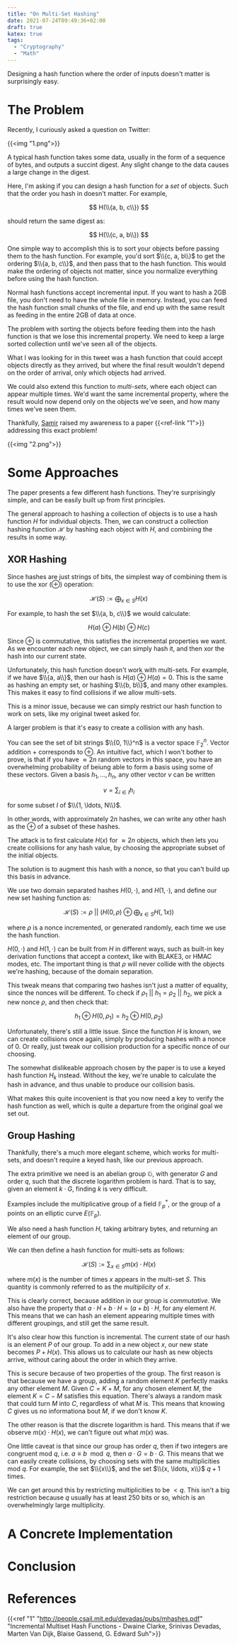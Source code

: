 ```yaml
---
title: "On Multi-Set Hashing"
date: 2021-07-24T09:49:36+02:00
draft: true
katex: true
tags:
  - "Cryptography"
  - "Math"
---
```


Designing a hash function where the order of inputs doesn't matter
is surprisingly easy.

<!--more-->

# The Problem

Recently, I curiously asked a question on Twitter:

{{<img "1.png">}}

A typical hash function takes some data, usually in the form of
a sequence of bytes, and outputs a succint digest. Any slight
change to the data causes a large change in the digest.

Here, I'm asking if you can design a hash function for a *set*
of objects. Such that the order you hash in doesn't matter. For example,

$$
H(\\{a, b, c\\})
$$

should return the same digest as:

$$
H(\\{c, a, b\\})
$$

One simple way to accomplish this is to sort your objects before
passing them to the hash function. For example,
you'd sort $\\{c, a, b\\}$ to get the ordering $\\{a, b, c\\}$,
and then pass that to the hash function. This would make the ordering
of objects not matter, since you normalize everything before
using the hash function.

Normal hash functions accept incremental input. If you want to hash
a 2GB file, you don't need to have the whole file in memory.
Instead, you can feed the hash function small chunks of the file,
and end up with the same result as feeding in the entire 2GB of
data at once.

The problem with sorting the objects before feeding them into the
hash function is that we lose this incremental property. We
need to keep a large sorted collection until we've seen all
of the objects.

What I was looking for in this tweet was a hash function that
could accept objects directly as they arrived, but where
the final result wouldn't depend on the order of arrival,
only which objects had arrived.

We could also extend this function to *multi-sets*, where each
object can appear multiple times. We'd want the same incremental
property, where the result would now depend only on the objects
we've seen, and how many times we've seen them.

Thankfully, [Samir](https://twitter.com/SamirTalwar) raised my
awareness to a paper {{<ref-link "1">}} addressing this exact problem!

{{<img "2.png">}}

# Some Approaches

The paper presents a few different hash functions. They're surprisingly
simple, and can be easily built up from first principles.

The general approach to hashing a collection of objects is to use
a hash function $H$ for individual objects.
Then, we can construct a collection hashing function $\mathcal{H}$
by hashing each object with $H$, and combining the results in some way.

## XOR Hashing

Since hashes are just strings of bits, the simplest way of combining
them is to use the xor ($\oplus$) operation:

$$
\mathcal{H}(S) := \bigoplus_{x \in S} H(x)
$$

For example, to hash the set $\\{a, b, c\\}$ we would calculate:

$$
H(a) \oplus H(b) \oplus H(c)
$$

Since $\oplus$ is commutative, this satisfies the incremental properties
we want. As we encounter each new object, we can simply hash it,
and then xor the hash into our current state.

Unfortunately, this hash function doesn't work with multi-sets. For example,
if we have $\\{a, a\\}$, then our hash is $H(a) \oplus H(a) = 0$.
This is the same as hashing an empty set, or hashing $\\{b, b\\}$,
and many other examples. This makes it easy to find collisions if
we allow multi-sets.

This is a minor issue, because we can simply restrict our hash function
to work on sets, like my original tweet asked for.

A larger problem is that it's easy to create a collision with any hash.

You can see the set of bit strings $\\{0, 1\\}^n$ is a vector
space $\mathbb{F}_2^n$. Vector addition $+$ corresponds to $\oplus$.
An intuitive fact, which I won't bother to prove, is that if you
have $\approx 2n$ random vectors in this space, you have an overwhelming
probability of beiung able to form a basis using some of these vectors.
Given a basis $h_1, \ldots, h_n$, any other vector $v$ can be written

$$
v = \sum_{i \in I} h_i
$$

for some subset $I$ of $\\{1, \ldots, N\\}$.

In other words, with approximately $2n$ hashes, we can write any other
hash as the $\oplus$ of a subset of these hashes.

The attack is to first calculate $H(x)$ for $\approx 2n$ objects,
which then lets you create collisions for any hash value, by
choosing the appropriate subset of the initial objects.

The solution is to augment this hash with a nonce, so that you
can't build up this basis in advance.

We use two domain separated hashes $H(0, \cdot)$, and $H(1, \cdot)$, and define
our new set hashing function as:

$$
\mathcal{H}(S) := \rho \ ||\  (H(0, \rho) \oplus \bigoplus_{x \in S} H(, 1x))
$$

where $\rho$ is a nonce incremented, or generated randomly, each
time we use the hash function.

$H(0, \cdot)$ and $H(1, \cdot)$ can be built from $H$ in different ways, such as
built-in key derivation functions that accept a context, like with
BLAKE3, or HMAC modes, etc. The important thing is that $\rho$ will
never collide with the objects we're hashing, because of the domain
separation.

This tweak means that comparing two hashes isn't just a matter of equality,
since the nonces will be different. To check if $\rho_1 \ ||\ h_1
= \rho_2 \ ||\ h_2$, we pick a new nonce $\rho$, and then check that:

$$
h_1 \oplus H(0, \rho_1) = h_2 \oplus H(0, \rho_2)
$$

Unfortunately, there's still a little issue. Since the function
$H$ is known, we can create collisions once again, simply by producing
hashes with a nonce of $0$. Or really, just tweak our collision production
for a specific nonce of our choosing.

The somewhat dislikeable approach chosen by the paper is to
use a keyed hash function $H_k$ instead. Without the key,
we're unable to calculate the hash in advance, and thus unable
to produce our collision basis.

What makes this quite incovenient is that you now need a key
to verify the hash function as well, which is quite a departure
from the original goal we set out.

## Group Hashing

Thankfully, there's a much more elegant scheme, which works
for multi-sets, and doesn't require a keyed hash, like our previous approach.

The extra primitive we need is an abelian group $\mathbb{G}$,
with generator $G$ and order $q$, such that the discrete logarithm
problem is hard. That is to say, given an element $k \cdot G$, finding
$k$ is very difficult.

Examples include the multiplicative group of a field $\mathbb{F}_p^*$,
or the group of a points on an elliptic curve $E(\mathbb{F}_p)$.

We also need a hash function $H$, taking arbitrary bytes,
and returning an element of our group.

We can then define a hash function for multi-sets as follows:

$$
\mathcal{H}(S) := \sum_{x \in S} m(x) \cdot H(x)
$$

where $m(x)$ is the number of times $x$ appears in the multi-set $S$.
This quantity is commonly referred to as the *multiplicity* of $x$.

This is clearly correct, because addition in our group is *commutative*.
We also have the property that $a \cdot H + b \cdot H = (a + b) \cdot H$,
for any element $H$. This means
that we can hash an element appearing multiple times with different groupings,
and still get the same result.

It's also clear how this function is incremental. The current state
of our hash is an element $P$ of our group. To add in a new object
$x$, our new state becomes $P + H(x)$. This allows us to calculate
our hash as new objects arrive, without caring about the order
in which they arrive.

This is secure because of two properties of the group. The first
reason is that because we have a group, adding a random element
$K$ perfectly masks any other element $M$. Given $C = K + M$,
for any chosen element $M$, the element $K = C - M$ satisfies
this equation. There's always a random mask that could turn
$M$ into $C$, regardless of what $M$ is. This means that knowing
$C$ gives us no informationa bout $M$, if we don't know $K$.

The other reason is that the discrete logarithm is hard. This
means that if we observe $m(x) \cdot H(x)$, we can't figure
out what $m(x)$ was.

One little caveat is that since our group has order $q$, then
if two integers are congruent mod $q$, i.e. $a \equiv b \mod q$,
then $a \cdot G = b \cdot G$. This means that we can easily
create collisions, by choosing sets with the same multiplicities
mod $q$. For example, the set $\\{x\\}$, and the set $\\{x, \ldots, x\\}$
$q + 1$ times.

We can get around this by restricting multiplicities to be $< q$.
This isn't a big restriction because $q$ usually has at least $250$
bits or so, which is an overwhelmingly large multiplicity.

# A Concrete Implementation

# Conclusion

# References

{{<ref
  "1"
  "http://people.csail.mit.edu/devadas/pubs/mhashes.pdf"
  "Incremental Multiset Hash Functions - Dwaine Clarke, Srinivas Devadas, Marten Van Dijk, Blaise Gassend, G. Edward Suh">}}